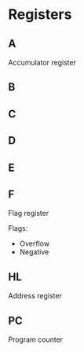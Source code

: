 # Registers

## A

Accumulator register

## B

## C

## D

## E

## F

Flag register

Flags:

- Overflow
- Negative

## HL

Address register

## PC

Program counter
